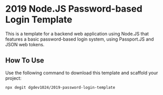 # 2019 Node.JS Password-based Login Template

This is a template for a backend web application using Node.JS that features a
basic password-based login system, using Passport.JS and JSON web tokens.

## How To Use

Use the following command to download this template and scaffold your project:

```
npx degit dgdev1024/2019-password-login-template
```
